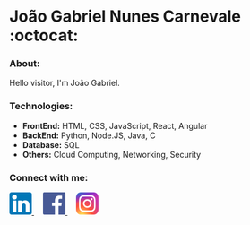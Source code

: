 # João Gabriel Nunes Carnevale :octocat:

### About:
Hello visitor, I'm João Gabriel.

### Technologies:
* **FrontEnd:** HTML, CSS, JavaScript, React, Angular
* **BackEnd:** Python, Node.JS, Java, C
* **Database:** SQL
* **Others:** Cloud Computing, Networking, Security

### Connect with me:
<a href="https://www.linkedin.com/in/joaogabrielcarnevale/" target="_blank">
<img src="logos/linkedin.png" width="40px" alt="LinkedIn">
</a>
&nbsp;&nbsp;&nbsp;
<a href="https://www.facebook.com/joaogabriel.carnevale/" target="_blank">
<img src="logos/facebook.png" width="40px" alt="Facebook">
</a>
&nbsp;&nbsp;&nbsp;
<a href="https://www.instagram.com/joaogabrielcarnevale/" target="_blank">
<img src="logos/instagram.png" width="40px" alt="Instagram">
</a>

<!---
joaogabrielcarnevale/joaogabrielcarnevale is a ✨ special ✨ repository because its `README.md` (this file) appears on your GitHub profile.
You can click the Preview link to take a look at your changes.
--->
